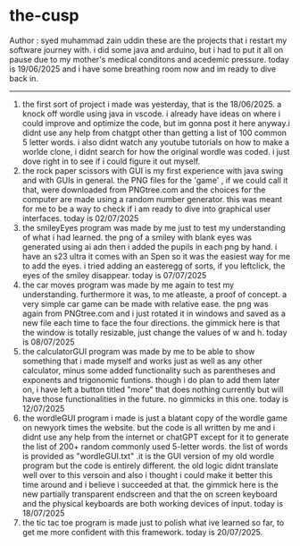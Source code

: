 # the-cusp
Author : syed muhammad zain uddin
these are the projects that i restart my software journey with. i did some java and arduino, but i had to put it all on pause due to my mother's medical conditons and acedemic pressure. today is 19/06/2025 and i have some breathing room now and im ready to dive back in.

*********************************************************************************************************************************************************************************************************************************

1) the first sort of project i made was yesterday, that is the 18/06/2025. a knock off wordle using java in vscode. i already have ideas on where i could improve and optimize the code, but im gonna post it here anyway.i didnt use any help from chatgpt other than getting a list of 100 common 5 letter words. i also didnt watch any youtube tutorials on how to make a worlde clone, i didnt search for how the original wordle was coded. i just dove right in to see if i could figure it out myself.
2) the rock paper scissors with GUI is my first experience with java swing and with GUIs in general. the PNG files for the 'game' , if we could call it that, were downloaded from PNGtree.com and the choices for the computer are made using a random number generator. this was meant for me to be a way to check if i am ready to dive into graphical user interfaces. today is 02/07/2025
3) the smileyEyes program was made by me just to test my understanding of what i had learned. the png of a smiley with blank eyes was generated using ai adn then i added the pupils in each png by hand. i have an s23 ultra it comes with an Spen so it was the easiest way for me to add the eyes. i tried adding an easteregg of sorts, if you leftclick, the eyes of the smiley disappear. today is 07/07/2025
4) the car moves program was made by me again to test my understanding. furthermore it was, to me atleaste, a proof of concept. a very simple car game can be made with relative ease. the png was again from PNGtree.com and i just rotated it in windows and saved as a new file each time to face the four directions. the gimmick here is that the window is totally resizable, just change the values of w and h. today is 08/07/2025
5) the calculatorGUI program was made by me to be able to show something that i made myself and works just as well as any other calculator, minus some added functionality such as parentheses and exponents and trigonomic funtions. though i do plan to add them later on, i have left a button titled "more"  that does nothing currently but will have those functionalities in the future. no gimmicks in this one. today is 12/07/2025
6) the wordleGUI program i made is just a blatant copy of the wordle game on newyork times the website. but the code is all written by me and i didnt use any help from the internet or chatGPT except for it to generate the list of 200+ random commonly used 5-letter words. the list of words is provided as "wordleGUI.txt" .it is the GUI version of my old wordle program but the code is entirely different. the old logic didnt translate well over to this versoin and also i thought i could make it better this time around and i believe i succeeded at that. the gimmick here is the new partially transparent endscreen and that the on screen keyboard and the physical keyboards are both working devices of input. today is 18/07/2025
7) the tic tac toe program is made just to polish what ive learned so far, to get me more confident with this framework. today is 20/07/2025.
